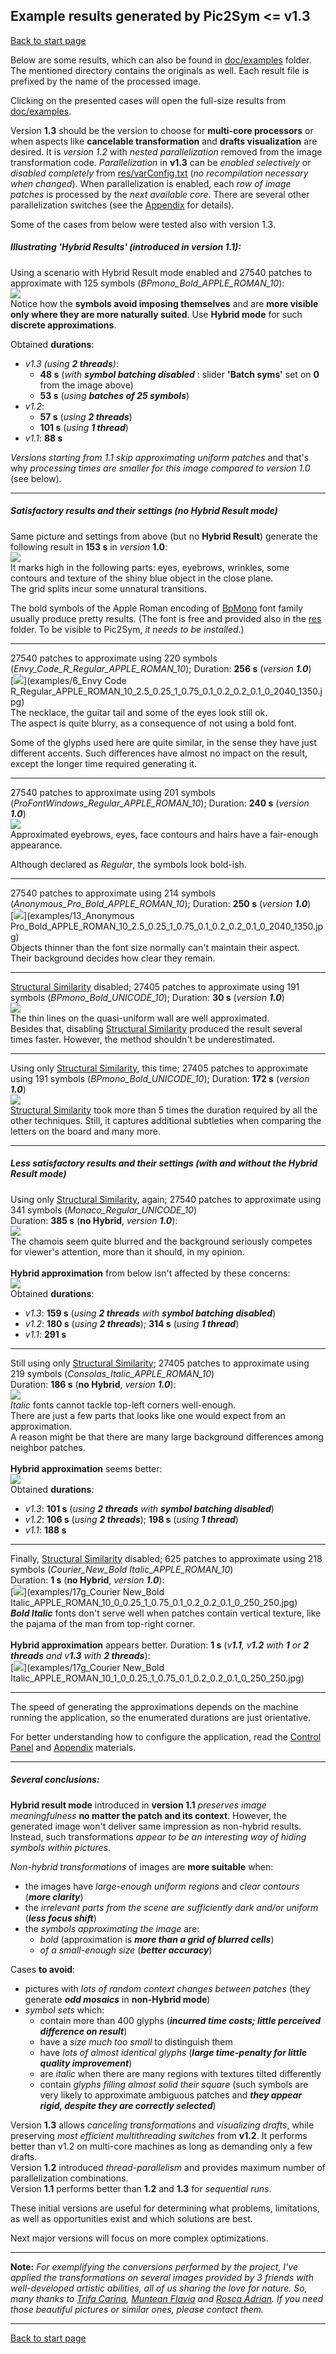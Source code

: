 ## Example results generated by Pic2Sym &#60;&#61; v1.3 ##
[Back to start page](../ReadMe.md)

Below are some results, which can also be found in [doc/examples](examples/) folder. The mentioned directory contains the originals as well. Each result file is prefixed by the name of the processed image.

Clicking on the presented cases will open the full\-size results from [doc/examples](examples/).

Version **1.3** should be the version to choose for **multi\-core processors** or when aspects like **cancelable transformation** and **drafts visualization** are desired. It is *version 1.2* with *nested parallelization* removed from the image transformation code. *Parallelization* in **v1.3** can be *enabled selectively* or *disabled completely* from [res/varConfig.txt](../res/varConfig.txt) (*no recompilation necessary when changed*). When parallelization is enabled, each *row of image patches* is processed by the *next available core*. There are several other parallelization switches (see the [Appendix](appendix.md) for details).

Some of the cases from below were tested also with version 1.3.

##### Illustrating &#39;Hybrid Results&#39; (introduced in version 1.1):

Using a scenario with Hybrid Result mode enabled and 27540 patches to approximate with 125 symbols (*BPmono_Bold_APPLE_ROMAN_10*):<br>
[![](Example1_v1.3.jpg)](examples/6_BPmono_Bold_APPLE_ROMAN_10_1_2.5_0.25_1_0.75_0.1_0.2_0.2_0.1_0_2040_1350.jpg)<br>
Notice how the **symbols avoid imposing themselves** and are **more visible only where they are more naturally suited**. Use **Hybrid mode** for such **discrete approximations**.

Obtained **durations**:
- _v1.3 (using **2 threads**)_:
	- **48 s** (_with **symbol batching disabled**_ : slider **&#39;Batch syms&#39;** set on **0** from the image above)
	- **53 s** (_using **batches of 25 symbols**_)
- _v1.2_:
	- **57 s** (_using **2 threads**_)
	- **101 s** (_using **1 thread**_)
- _v1.1_: **88 s**

*Versions starting from 1.1 skip approximating uniform patches* and that&#39;s why *processing times are smaller for this image compared to version 1.0* (see below).

* * *

##### Satisfactory results and their settings (no Hybrid Result mode)

Same picture and settings from above (but no **Hybrid Result**) generate the following result in **153 s** in *version* **1.0**:<br>
[![](Example1.jpg)](examples/6_BPmono_Bold_APPLE_ROMAN_10_2.5_0.25_1_0.75_0.1_0.2_0.2_0.1_0_2040_1350.jpg)<br>
It marks high in the following parts: eyes, eyebrows, wrinkles, some contours and texture of the shiny blue object in the close plane.<br>
The grid splits incur some unnatural transitions.

The bold symbols of the Apple Roman encoding of [BpMono](http://www.dafont.com/bpmono.font) font family usually produce pretty results. (The font is free and provided also in the [res](../res/) folder. To be visible to Pic2Sym, *it needs to be installed*.)<br>
_ _ _

27540 patches to approximate using 220 symbols (*Envy_Code_R_Regular_APPLE_ROMAN_10*); Duration: **256 s** (_version **1.0**_)<br>
[![](Example2.jpg)](examples/6_Envy Code R_Regular_APPLE_ROMAN_10_2.5_0.25_1_0.75_0.1_0.2_0.2_0.1_0_2040_1350.jpg)<br>
The necklace, the guitar tail and some of the eyes look still ok.<br>
The aspect is quite blurry, as a consequence of not using a bold font.

Some of the glyphs used here are quite similar, in the sense they have just different accents. Such differences have almost no impact on the result, except the longer time required generating it.
_ _ _

27540 patches to approximate using 201 symbols (*ProFontWindows_Regular_APPLE_ROMAN_10*); Duration: **240 s** (_version **1.0**_)<br>
[![](Example3.jpg)](examples/6_ProFontWindows_Regular_APPLE_ROMAN_10_2.5_0.25_1_0.75_0.1_0.2_0.2_0.1_0_2040_1350.jpg)<br>
Approximated eyebrows, eyes, face contours and hairs have a fair\-enough appearance.

Although declared as *Regular*, the symbols look bold\-ish.
_ _ _

27540 patches to approximate using 214 symbols (*Anonymous_Pro_Bold_APPLE_ROMAN_10*); Duration: **250 s** (_version **1.0**_)<br>
[![](Example4.jpg)](examples/13_Anonymous Pro_Bold_APPLE_ROMAN_10_2.5_0.25_1_0.75_0.1_0.2_0.2_0.1_0_2040_1350.jpg)<br>
Objects thinner than the font size normally can&#39;t maintain their aspect.<br>
Their background decides how clear they remain.
_ _ _

[Structural Similarity][] disabled; 27405 patches to approximate using 191 symbols (*BPmono_Bold_UNICODE_10*); Duration: **30 s** (_version **1.0**_)<br>
[![](Example5.jpg)](examples/1_BPmono_Bold_UNICODE_10_0_0.25_1_0.75_0.1_0.2_0.2_0.1_0_2030_1350.jpg)<br>
The thin lines on the quasi\-uniform wall are well approximated.<br>
Besides that, disabling [Structural Similarity][] produced the result several times faster. However, the method shouldn&#39;t be underestimated.
_ _ _

Using only [Structural Similarity][], this time; 27405 patches to approximate using 191 symbols (*BPmono_Bold_UNICODE_10*); Duration: **172 s** (_version **1.0**_)<br>
[![](Example6.jpg)](examples/1_BPmono_Bold_UNICODE_10_2.5_0_0_0_0_0_0_0_0_2030_1350.jpg)<br>
[Structural Similarity][] took more than 5 times the duration required by all the other techniques. Still, it captures additional subtleties when comparing the letters on the board and many more.

* * *

##### Less satisfactory results and their settings (with and without the Hybrid Result mode)

Using only [Structural Similarity][], again; 27540 patches to approximate using 341 symbols (*Monaco_Regular_UNICODE_10*)<br>
Duration: **385 s** (**no Hybrid**, _version **1.0**_):<br>
[![](Example7.jpg)](examples/15_Monaco_Regular_UNICODE_10_2.5_0_0_0_0_0_0_0_0_2040_1350.jpg)<br>
The chamois seem quite blurred and the background seriously competes for viewer&#39;s attention, more than it should, in my opinion.<br><br>
**Hybrid approximation** from below isn&#39;t affected by these concerns:<br>
[![](Example7_v1.1.jpg)](examples/15_Monaco_Regular_UNICODE_10_1_2.5_0_0_0_0_0_0_0_0_2040_1350.jpg)<br>
Obtained **durations**:
- _v1.3_: **159 s** (_using **2 threads** with **symbol batching disabled**_)
- _v1.2_: **180 s** (_using **2 threads**_); **314 s** (_using **1 thread**_)
- _v1.1_: **291 s**

_ _ _

Still using only [Structural Similarity][]; 27405 patches to approximate using 219 symbols (*Consolas_Italic_APPLE_ROMAN_10*)<br>
 Duration: **186 s** (**no Hybrid**, _version **1.0**_):<br>
[![](Example8.jpg)](examples/7g_Consolas_Italic_APPLE_ROMAN_10_2.5_0_0_0_0_0_0_0_0_1350_2030.jpg)<br>
*Italic* fonts cannot tackle top\-left corners well\-enough.<br>
There are just a few parts that looks like one would expect from an approximation.<br>
A reason might be that there are many large background differences among neighbor patches.<br><br>
**Hybrid approximation** seems better:<br>
[![](Example8_v1.1.jpg)](examples/7g_Consolas_Italic_APPLE_ROMAN_10_1_2.5_0_0_0_0_0_0_0_0_1350_2030.jpg)<br>
Obtained **durations**:
- _v1.3_: **101 s** (_using **2 threads** with **symbol batching disabled**_)
- _v1.2_: **106 s** (_using **2 threads**_); **198 s** (_using **1 thread**_)
- _v1.1_: **188 s**

_ _ _

Finally, [Structural Similarity][] disabled; 625 patches to approximate using 218 symbols (*Courier_New_Bold Italic_APPLE_ROMAN_10*)<br>
Duration: **1 s** (**no Hybrid**, _version **1.0**_):<br>
[![](Example9.jpg)](examples/17g_Courier New_Bold Italic_APPLE_ROMAN_10_0_0.25_1_0.75_0.1_0.2_0.2_0.1_0_250_250.jpg)<br>
***Bold Italic*** fonts don&#39;t serve well when patches contain vertical texture, like the pajama of the man from top\-right corner.<br><br>
**Hybrid approximation** appears better. Duration: **1 s** (_v**1.1**, v**1.2** with **1** or **2 threads** and v**1.3** with **2 threads**_):<br>
[![](Example9_v1.1.jpg)](examples/17g_Courier New_Bold Italic_APPLE_ROMAN_10_1_0_0.25_1_0.75_0.1_0.2_0.2_0.1_0_250_250.jpg)<br>

* * *

The speed of generating the approximations depends on the machine running the application, so the enumerated durations are just orientative.

For better understanding how to configure the application, read the [Control Panel](CtrlPanel.md) and [Appendix](appendix.md) materials.

* * *

##### Several conclusions:
**Hybrid result mode** introduced in **version 1.1** *preserves image meaningfulness* **no matter the patch and its context**. However, the generated image won&#39;t deliver same impression as non\-hybrid results. Instead, such transformations *appear to be an interesting way of hiding symbols within pictures*.

*Non-hybrid transformations* of images are **more suitable** when:

- the images have *large\-enough uniform regions* and *clear contours* (***more clarity***)
- the *irrelevant parts from the scene are sufficiently dark and/or uniform* (***less focus shift***)
- the *symbols approximating the image* are:
	* *bold* (approximation is ***more than a grid of blurred cells***)
	* *of a small\-enough size* (***better accuracy***)

Cases **to avoid**:

- pictures with *lots of random context changes between patches* (they generate ***odd mosaics*** in **non-Hybrid mode**)
- *symbol sets* which:
	* contain more than 400 glyphs (***incurred time costs; little perceived difference on result***)
	* have a *size much too small* to distinguish them
	* have *lots of almost identical glyphs* (***large time\-penalty for little quality improvement***)
	* are *italic* when there are many regions with textures tilted differently
	* contain *glyphs filling almost solid their square* (such symbols are very likely to approximate ambiguous patches and ***they appear rigid, despite they are correctly selected***)

Version **1.3** allows *canceling transformations* and *visualizing drafts*, while preserving *most efficient multithreading switches* from **v1.2**. It performs better than v1.2 on multi-core machines as long as demanding only a few drafts.<br>
Version **1.2** introduced *thread-parallelism* and provides maximum number of parallelization combinations.<br>
Version **1.1** performs better than **1.2** and **1.3** for *sequential runs*.

These initial versions are useful for determining what problems, limitations, as well as opportunities exist and which solutions are best.

Next major versions will focus on more complex optimizations.

----------

**Note:**
*For exemplifying the conversions performed by the project, I&#39;ve applied the transformations on several images provided by 3 friends with well\-developed artistic abilities, all of us sharing the love for nature. So, many thanks to [Trifa Carina](https://www.facebook.com/trifa.carina), [Muntean Flavia](https://www.facebook.com/darkfavy) and [Rosca Adrian](https://www.facebook.com/rosca.adrian.9). If you need those beautiful pictures or similar ones, please contact them.*

----------
[Back to start page](../ReadMe.md)

[Structural Similarity]:https://ece.uwaterloo.ca/~z70wang/research/ssim